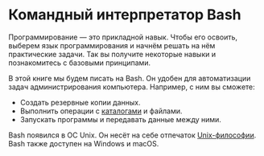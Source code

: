 # Командный интерпретатор Bash

Программирование — это прикладной навык. Чтобы его освоить, выберем язык программирования и начнём решать на нём практические задачи. Так вы получите некоторые навыки и познакомитесь с базовыми принципами.

В этой книге мы будем писать на Bash. Он удобен для автоматизации задач администрирования компьютера. Например, с ним вы сможете:

* Создать резервные копии данных.
* Выполнить операции с [каталогами](https://ru.wikipedia.org/wiki/Каталог_(файловая_система)) и файлами.
* Запускать программы и передавать данные между ними.

Bash появился в ОС Unix. Он несёт на себе отпечаток [Unix-философии](https://ru.wikipedia.org/wiki/Философия_Unix). Bash также доступен на Windows и macOS.